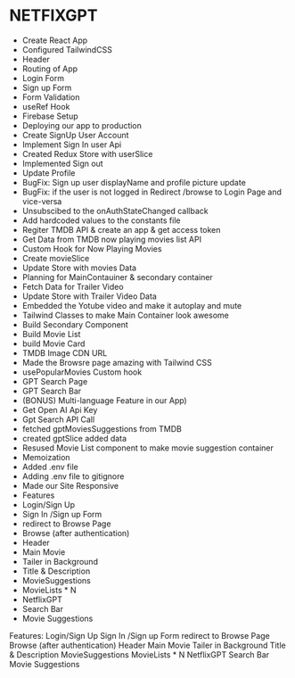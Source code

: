 
# NETFIXGPT

* Create React App
* Configured TailwindCSS
* Header
* Routing of App
* Login Form
* Sign up Form
* Form Validation
* useRef Hook
* Firebase Setup
* Deploying our app to production
* Create SignUp User Account
* Implement Sign In user Api
* Created Redux Store with userSlice
* Implemented Sign out
* Update Profile
* BugFix: Sign up user displayName and profile picture update
* BugFix: if the user is not logged in Redirect /browse to Login Page and vice-versa
* Unsubscibed to the onAuthStateChanged callback
* Add hardcoded values to the constants file
* Regiter TMDB API & create an app & get access token
* Get Data from TMDB now playing movies list API
* Custom Hook for Now Playing Movies
* Create movieSlice
* Update Store with movies Data
* Planning for MainContauiner & secondary container
* Fetch Data for Trailer Video
* Update Store with Trailer Video Data
* Embedded the Yotube video and make it autoplay and mute
* Tailwind Classes to make Main Container look awesome
* Build Secondary Component
* Build Movie List
* build Movie Card
* TMDB Image CDN URL
* Made the Browsre page amazing with Tailwind CSS
* usePopularMovies Custom hook
* GPT Search Page
* GPT Search Bar
* (BONUS) Multi-language Feature in our App)
* Get Open AI Api Key
* Gpt Search API Call
* fetched gptMoviesSuggestions from TMDB
* created gptSlice added data
* Resused Movie List component to make movie suggestion container
* Memoization
* Added .env file
* Adding .env file to gitignore
* Made our Site Responsive
* Features
* Login/Sign Up
* Sign In /Sign up Form
* redirect to Browse Page
* Browse (after authentication)
* Header
* Main Movie
* Tailer in Background
* Title & Description
* MovieSuggestions
* MovieLists * N
* NetflixGPT
* Search Bar
* Movie Suggestions


Features:
Login/Sign Up
    Sign In /Sign up Form
    redirect to Browse Page
Browse (after authentication)
    Header
    Main Movie
    Tailer in Background
    Title & Description
MovieSuggestions
   MovieLists * N
NetflixGPT
   Search Bar
   Movie Suggestions
